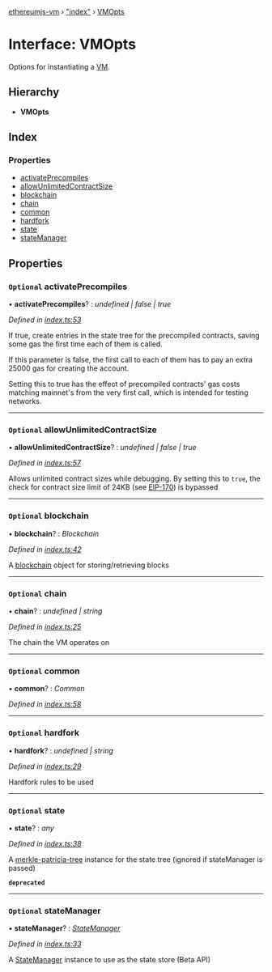 [ethereumjs-vm](../README.md) › ["index"](../modules/_index_.md) › [VMOpts](_index_.vmopts.md)

# Interface: VMOpts

Options for instantiating a [VM](../classes/_index_.vm.md).

## Hierarchy

* **VMOpts**

## Index

### Properties

* [activatePrecompiles](_index_.vmopts.md#optional-activateprecompiles)
* [allowUnlimitedContractSize](_index_.vmopts.md#optional-allowunlimitedcontractsize)
* [blockchain](_index_.vmopts.md#optional-blockchain)
* [chain](_index_.vmopts.md#optional-chain)
* [common](_index_.vmopts.md#optional-common)
* [hardfork](_index_.vmopts.md#optional-hardfork)
* [state](_index_.vmopts.md#optional-state)
* [stateManager](_index_.vmopts.md#optional-statemanager)

## Properties

### `Optional` activatePrecompiles

• **activatePrecompiles**? : *undefined | false | true*

*Defined in [index.ts:53](https://github.com/ethereumjs/ethereumjs-vm/blob/master/packages/vm/lib/index.ts#L53)*

If true, create entries in the state tree for the precompiled contracts, saving some gas the
first time each of them is called.

If this parameter is false, the first call to each of them has to pay an extra 25000 gas
for creating the account.

Setting this to true has the effect of precompiled contracts' gas costs matching mainnet's from
the very first call, which is intended for testing networks.

___

### `Optional` allowUnlimitedContractSize

• **allowUnlimitedContractSize**? : *undefined | false | true*

*Defined in [index.ts:57](https://github.com/ethereumjs/ethereumjs-vm/blob/master/packages/vm/lib/index.ts#L57)*

Allows unlimited contract sizes while debugging. By setting this to `true`, the check for contract size limit of 24KB (see [EIP-170](https://git.io/vxZkK)) is bypassed

___

### `Optional` blockchain

• **blockchain**? : *Blockchain*

*Defined in [index.ts:42](https://github.com/ethereumjs/ethereumjs-vm/blob/master/packages/vm/lib/index.ts#L42)*

A [blockchain](https://github.com/ethereumjs/ethereumjs-blockchain) object for storing/retrieving blocks

___

### `Optional` chain

• **chain**? : *undefined | string*

*Defined in [index.ts:25](https://github.com/ethereumjs/ethereumjs-vm/blob/master/packages/vm/lib/index.ts#L25)*

The chain the VM operates on

___

### `Optional` common

• **common**? : *Common*

*Defined in [index.ts:58](https://github.com/ethereumjs/ethereumjs-vm/blob/master/packages/vm/lib/index.ts#L58)*

___

### `Optional` hardfork

• **hardfork**? : *undefined | string*

*Defined in [index.ts:29](https://github.com/ethereumjs/ethereumjs-vm/blob/master/packages/vm/lib/index.ts#L29)*

Hardfork rules to be used

___

### `Optional` state

• **state**? : *any*

*Defined in [index.ts:38](https://github.com/ethereumjs/ethereumjs-vm/blob/master/packages/vm/lib/index.ts#L38)*

A [merkle-patricia-tree](https://github.com/ethereumjs/merkle-patricia-tree) instance for the state tree (ignored if stateManager is passed)

**`deprecated`** 

___

### `Optional` stateManager

• **stateManager**? : *[StateManager](_state_index_.statemanager.md)*

*Defined in [index.ts:33](https://github.com/ethereumjs/ethereumjs-vm/blob/master/packages/vm/lib/index.ts#L33)*

A [StateManager](_state_index_.statemanager.md) instance to use as the state store (Beta API)
